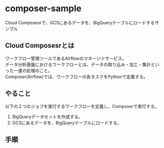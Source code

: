 # composer-sample
Cloud Composesrで、GCSにあるデータを、BigQueryテーブルにロードするサンプル

## Cloud Composesrとは
ワークフロー管理ツールであるAirflowのマネージドサービス。   
データ分析基盤におけるワークフローとは、データの取り込み・加工・集計といった一連の処理のこと。  
Composer(Airflow)では、ワークフローの各タスクをPythonで定義する。  

## やること
以下の２つのジョブを実行するワークフローを定義し、Composerで実行する。
1. BigQueryデータセットを作成する。
2. GCSにあるデータを、BigQueryテーブルにロードする。

## 手順
